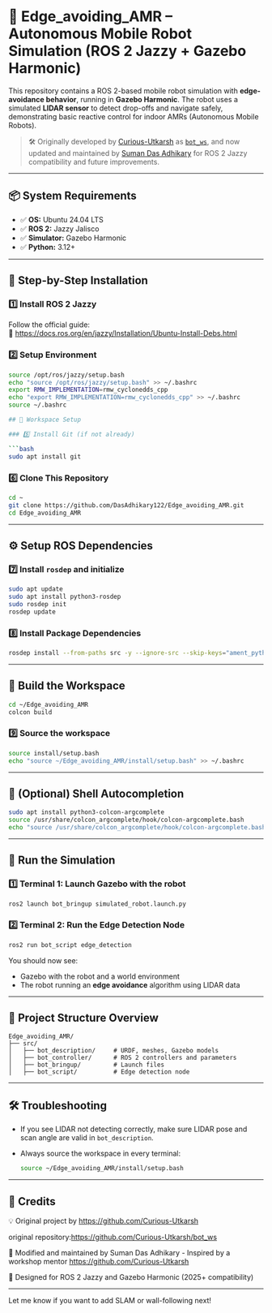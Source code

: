 # 🤖 Edge_avoiding_AMR – Autonomous Mobile Robot Simulation (ROS 2 Jazzy + Gazebo Harmonic)

This repository contains a ROS 2-based mobile robot simulation with **edge-avoidance behavior**, running in **Gazebo Harmonic**. The robot uses a simulated **LIDAR sensor** to detect drop-offs and navigate safely, demonstrating basic reactive control for indoor AMRs (Autonomous Mobile Robots).

> 🛠️ Originally developed by [Curious-Utkarsh](https://github.com/Curious-Utkarsh) as [`bot_ws`](https://github.com/Curious-Utkarsh/bot_ws), and now updated and maintained by [Suman Das Adhikary](https://github.com/DasAdhikary122) for ROS 2 Jazzy compatibility and future improvements.

---

## 📦 System Requirements

- ✅ **OS:** Ubuntu 24.04 LTS
- ✅ **ROS 2:** Jazzy Jalisco
- ✅ **Simulator:** Gazebo Harmonic
- ✅ **Python:** 3.12+

---

## 🧰 Step-by-Step Installation

### 1️⃣ Install ROS 2 Jazzy

Follow the official guide:  
🔗 https://docs.ros.org/en/jazzy/Installation/Ubuntu-Install-Debs.html

### 2️⃣ Setup Environment

```bash
source /opt/ros/jazzy/setup.bash
echo "source /opt/ros/jazzy/setup.bash" >> ~/.bashrc
export RMW_IMPLEMENTATION=rmw_cyclonedds_cpp
echo "export RMW_IMPLEMENTATION=rmw_cyclonedds_cpp" >> ~/.bashrc
source ~/.bashrc

## 🧠 Workspace Setup

### 5️⃣ Install Git (if not already)

```bash
sudo apt install git
```

### 6️⃣ Clone This Repository

```bash
cd ~
git clone https://github.com/DasAdhikary122/Edge_avoiding_AMR.git
cd Edge_avoiding_AMR

```

---

## ⚙️ Setup ROS Dependencies

### 7️⃣ Install `rosdep` and initialize

```bash
sudo apt update
sudo apt install python3-rosdep
sudo rosdep init
rosdep update

```

### 8️⃣ Install Package Dependencies

```bash
rosdep install --from-paths src -y --ignore-src --skip-keys="ament_python"
```

---

## 🧱 Build the Workspace

```bash
cd ~/Edge_avoiding_AMR
colcon build
```

### 9️⃣ Source the workspace

```bash
source install/setup.bash
echo "source ~/Edge_avoiding_AMR/install/setup.bash" >> ~/.bashrc

```

---

## 🧩 (Optional) Shell Autocompletion

```bash
sudo apt install python3-colcon-argcomplete
source /usr/share/colcon_argcomplete/hook/colcon-argcomplete.bash
echo "source /usr/share/colcon_argcomplete/hook/colcon-argcomplete.bash" >> ~/.bashrc

```

---

## 🚀 Run the Simulation

### 1️⃣ Terminal 1: Launch Gazebo with the robot

```bash
ros2 launch bot_bringup simulated_robot.launch.py
```

### 2️⃣ Terminal 2: Run the Edge Detection Node

```bash
ros2 run bot_script edge_detection
```

You should now see:

* Gazebo with the robot and a world environment
* The robot running an **edge avoidance** algorithm using LIDAR data

---

## 📁 Project Structure Overview

```
Edge_avoiding_AMR/
├── src/
│   ├── bot_description/     # URDF, meshes, Gazebo models
│   ├── bot_controller/      # ROS 2 controllers and parameters
│   ├── bot_bringup/         # Launch files
│   ├── bot_script/          # Edge detection node

```

---

## 🛠 Troubleshooting

* If you see LIDAR not detecting correctly, make sure LIDAR pose and scan angle are valid in `bot_description`.
* Always source the workspace in every terminal:

  ```bash
  source ~/Edge_avoiding_AMR/install/setup.bash
  ```

---

## 🙌 Credits
💡 Original project by https://github.com/Curious-Utkarsh

original repository:https://github.com/Curious-Utkarsh/bot_ws

🔄 Modified and maintained by Suman Das Adhikary -  Inspired by a workshop mentor https://github.com/Curious-Utkarsh

🧪 Designed for ROS 2 Jazzy and Gazebo Harmonic (2025+ compatibility)



---

Let me know if you want to add SLAM or wall-following next!

